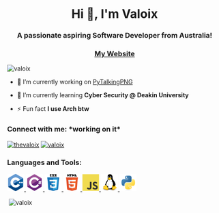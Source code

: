 <h1 align="center">Hi 👋, I'm Valoix</h1>
<h3 align="center">A passionate aspiring Software Developer from Australia!</h3>
<h3 align="center"><a href="valoix.com" target="_blank">My Website</a></h3>

<p align="left"> <img src="https://komarev.com/ghpvc/?username=valoix&label=Profile%20views&color=0e75b6&style=flat" alt="valoix" /> </p>

- 🔭 I’m currently working on [PyTalkingPNG](https://github.com/Valoix/PyTalkingPNG)

- 🌱 I’m currently learning **Cyber Security @ Deakin University**

- ⚡ Fun fact **I use Arch btw**

<h3 align="left">Connect with me: *working on it*</h3>
<p align="left">
<a href="https://twitter.com/thevaloix" target="blank"><img align="center" src="https://raw.githubusercontent.com/rahuldkjain/github-profile-readme-generator/master/src/images/icons/Social/twitter.svg" alt="thevaloix" height="30" width="40" /></a>
<a href="https://www.leetcode.com/valoix" target="blank"><img align="center" src="https://raw.githubusercontent.com/rahuldkjain/github-profile-readme-generator/master/src/images/icons/Social/leet-code.svg" alt="valoix" height="30" width="40" /></a>
</p>

<h3 align="left">Languages and Tools:</h3>
<p align="left"> <a href="https://www.w3schools.com/cpp/" target="_blank" rel="noreferrer"> <img src="https://raw.githubusercontent.com/devicons/devicon/master/icons/cplusplus/cplusplus-original.svg" alt="cplusplus" width="40" height="40"/> </a> <a href="https://www.w3schools.com/cs/" target="_blank" rel="noreferrer"> <img src="https://raw.githubusercontent.com/devicons/devicon/master/icons/csharp/csharp-original.svg" alt="csharp" width="40" height="40"/> </a> <a href="https://www.w3schools.com/css/" target="_blank" rel="noreferrer"> <img src="https://raw.githubusercontent.com/devicons/devicon/master/icons/css3/css3-original-wordmark.svg" alt="css3" width="40" height="40"/> </a> <a href="https://www.w3.org/html/" target="_blank" rel="noreferrer"> <img src="https://raw.githubusercontent.com/devicons/devicon/master/icons/html5/html5-original-wordmark.svg" alt="html5" width="40" height="40"/> </a> <a href="https://developer.mozilla.org/en-US/docs/Web/JavaScript" target="_blank" rel="noreferrer"> <img src="https://raw.githubusercontent.com/devicons/devicon/master/icons/javascript/javascript-original.svg" alt="javascript" width="40" height="40"/> </a> <a href="https://www.linux.org/" target="_blank" rel="noreferrer"> <img src="https://raw.githubusercontent.com/devicons/devicon/master/icons/linux/linux-original.svg" alt="linux" width="40" height="40"/> </a> <a href="https://www.python.org" target="_blank" rel="noreferrer"> <img src="https://raw.githubusercontent.com/devicons/devicon/master/icons/python/python-original.svg" alt="python" width="40" height="40"/> </a> </p>

<p>&nbsp;<img align="center" src="https://github-readme-stats.vercel.app/api?username=valoix&show_icons=true&locale=en" alt="valoix" /></p>
